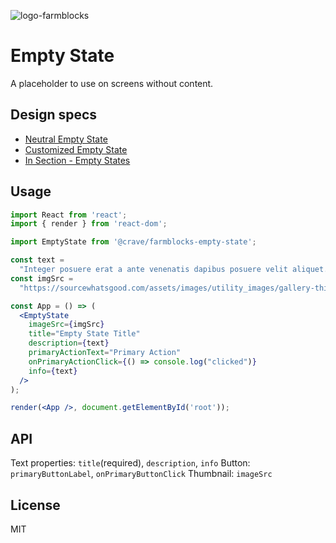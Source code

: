 ![logo-farmblocks](https://user-images.githubusercontent.com/7760/31051341-4d280118-a63c-11e7-9e8f-3b375ca8f9a0.png)

# Empty State

A placeholder to use on screens without content.

## Design specs

- [Neutral Empty State](https://scene.zeplin.io/project/595a9cd3b401bf1876faab27/screen/59f0df31487698229288a969)
- [Customized Empty State](https://scene.zeplin.io/project/595a9cd3b401bf1876faab27/screen/59f0df31bbc93198a853bbd7)
- [In Section - Empty States](https://scene.zeplin.io/project/595a9cd3b401bf1876faab27/screen/59f0df3106cb3d119936d6d6)

## Usage

```jsx
import React from 'react';
import { render } from 'react-dom';

import EmptyState from '@crave/farmblocks-empty-state';

const text =
  "Integer posuere erat a ante venenatis dapibus posuere velit aliquet. Etiam porta sem malesuada magna mollis euismod.";
const imgSrc =
  "https://sourcewhatsgood.com/assets/images/utility_images/gallery-third-about-a518a29f64.jpg";

const App = () => (
  <EmptyState
    imageSrc={imgSrc}
    title="Empty State Title"
    description={text}
    primaryActionText="Primary Action"
    onPrimaryActionClick={() => console.log("clicked")}
    info={text}
  />
);

render(<App />, document.getElementById('root'));
```

## API
Text properties: ``title``(required), ``description``, ``info``
Button: ``primaryButtonLabel``, ``onPrimaryButtonClick``
Thumbnail: ``imageSrc``

## License

MIT
